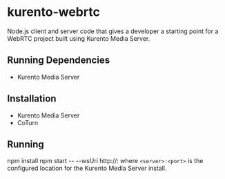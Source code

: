 # kurento-webrtc
Node.js client and server code that gives a developer a starting point for a WebRTC project built using Kurento Media Server.

## Running Dependencies

- Kurento Media Server

## Installation

- Kurento Media Server
- CoTurn


## Running

npm install
npm start -- --wsUri http://<server>:<port> where `<server>:<port>` is the 
configured location for the Kurento Media Server install.